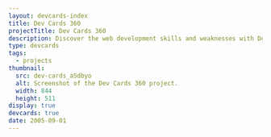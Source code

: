 ```yaml
---
layout: devcards-index
title: Dev Cards 360
projectTitle: Dev Cards 360
description: Discover the web development skills and weaknesses with Dev Cards 360, a comprehensive Vue.js project showcase.
type: devcards
tags:
  - projects
thumbnail:
  src: dev-cards_a5dbyo
  alt: Screenshot of the Dev Cards 360 project.
  width: 844
  height: 511
display: true
devcards: true
date: 2005-09-01
---
```

